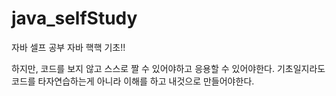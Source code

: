 # java_selfStudy
자바 셀프 공부
자바 핵핵 기초!!

하지만, 코드를 보지 않고 스스로 짤 수 있어야하고 응용할 수 있어야한다.
기초일지라도 코드를 타자연습하는게 아니라 이해를 하고 내것으로 만들어야한다.

